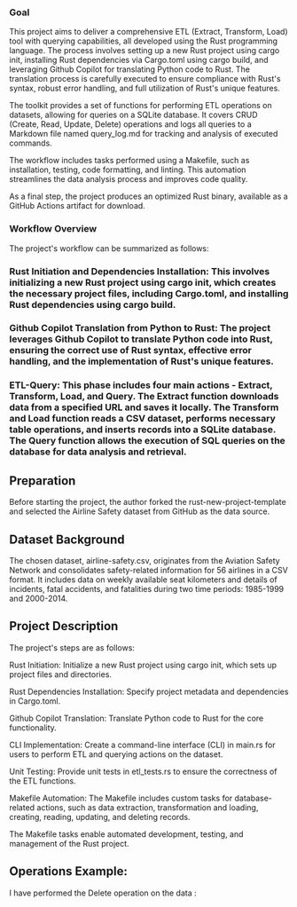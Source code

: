 ### Goal
This project aims to deliver a comprehensive ETL (Extract, Transform, Load) tool with querying capabilities, all developed using the Rust programming language. The process involves setting up a new Rust project using cargo init, installing Rust dependencies via Cargo.toml using cargo build, and leveraging Github Copilot for translating Python code to Rust. The translation process is carefully executed to ensure compliance with Rust's syntax, robust error handling, and full utilization of Rust's unique features.

The toolkit provides a set of functions for performing ETL operations on datasets, allowing for queries on a SQLite database. It covers CRUD (Create, Read, Update, Delete) operations and logs all queries to a Markdown file named query_log.md for tracking and analysis of executed commands.

The workflow includes tasks performed using a Makefile, such as installation, testing, code formatting, and linting. This automation streamlines the data analysis process and improves code quality.

As a final step, the project produces an optimized Rust binary, available as a GitHub Actions artifact for download.

### Workflow Overview
The project's workflow can be summarized as follows:

### Rust Initiation and Dependencies Installation: This involves initializing a new Rust project using cargo init, which creates the necessary project files, including Cargo.toml, and installing Rust dependencies using cargo build.

### Github Copilot Translation from Python to Rust: The project leverages Github Copilot to translate Python code into Rust, ensuring the correct use of Rust syntax, effective error handling, and the implementation of Rust's unique features.

### ETL-Query: This phase includes four main actions - Extract, Transform, Load, and Query. The Extract function downloads data from a specified URL and saves it locally. The Transform and Load function reads a CSV dataset, performs necessary table operations, and inserts records into a SQLite database. The Query function allows the execution of SQL queries on the database for data analysis and retrieval.


## Preparation
Before starting the project, the author forked the rust-new-project-template and selected the Airline Safety dataset from GitHub as the data source.

## Dataset Background
The chosen dataset, airline-safety.csv, originates from the Aviation Safety Network and consolidates safety-related information for 56 airlines in a CSV format. It includes data on weekly available seat kilometers and details of incidents, fatal accidents, and fatalities during two time periods: 1985-1999 and 2000-2014.

## Project Description
The project's steps are as follows:

Rust Initiation: Initialize a new Rust project using cargo init, which sets up project files and directories.

Rust Dependencies Installation: Specify project metadata and dependencies in Cargo.toml.

Github Copilot Translation: Translate Python code to Rust for the core functionality.

CLI Implementation: Create a command-line interface (CLI) in main.rs for users to perform ETL and querying actions on the dataset.

Unit Testing: Provide unit tests in etl_tests.rs to ensure the correctness of the ETL functions.

Makefile Automation: The Makefile includes custom tasks for database-related actions, such as data extraction, transformation and loading, creating, reading, updating, and deleting records.

The Makefile tasks enable automated development, testing, and management of the Rust project.

## Operations Example:
I have performed the Delete operation on the data :






